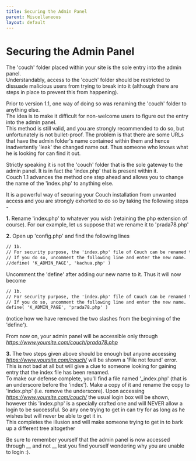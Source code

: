 ```yaml
---
title: Securing the Admin Panel
parent: Miscellaneous
layout: default
---
```


# Securing the Admin Panel

The 'couch' folder placed within your site is the sole entry into the admin panel.<br/>
Understandably, access to the 'couch' folder should be restricted to dissuade malicious users from trying to break into it (although there are steps in place to prevent this from happening).

Prior to version 1.1, one way of doing so was renaming the 'couch' folder to anything else.<br/>
The idea is to make it difficult for non-welcome users to figure out the entry into the admin panel.<br/>
This method is still valid, and you are strongly recommended to do so, but unfortunately is not bullet-proof. The problem is that there are some URLs that have the admin folder's name contained within them and hence inadvertently 'leak' the changed name out. Thus someone who knows what he is looking for can find it out.

Strictly speaking it is not the 'couch' folder that is the sole gateway to the admin panel. It is in fact the 'index.php' that is present within it.<br/>
Couch 1.1 advances the method one step ahead and allows you to change the name of the 'index.php' to anything else.

It is a powerful way of securing your Couch installation from unwanted access and you are strongly exhorted to do so by taking the following steps -

**1\.** Rename 'index.php' to whatever you wish (retaining the php extension of course). For our example, let us suppose that we rename it to 'prada78.php'

**2\.** Open up 'config.php' and find the following lines

```html
// 1b.
// For security purpose, the 'index.php' file of Couch can be renamed to anything else.
// If you do so, uncomment the following line and enter the new name.
//define( 'K_ADMIN_PAGE', 'kachua.php' )
```

Uncomment the 'define' after adding our new name to it. Thus it will now become

```html
// 1b.
// For security purpose, the 'index.php' file of Couch can be renamed to anything else.
// If you do so, uncomment the following line and enter the new name.
define( 'K_ADMIN_PAGE', 'prada78.php' )
```

(notice how we have removed the two slashes from the beginning of the 'define').

From now on, your admin panel will be accessible only through _<https://www.yoursite.com/couch/prada78.php>_

**3\.** The two steps given above should be enough but anyone accessing _<https://www.yoursite.com/couch/>_ will be shown a 'File not found' error.<br/>
This is not bad at all but will give a clue to someone looking for gaining entry that the index file has been renamed.<br/>
To make our defense complete, you'll find a file named '\_index.php' (that is an underscore before the 'index'). Make a copy of it and rename the copy to 'index.php' (i.e. remove the underscore). Upon accessing _<https://www.yoursite.com/couch/>_ the usual login box will be shown, however this 'index.php' is a specially crafted one and will NEVER allow a login to be successful. So any one trying to get in can try for as long as he wishes but will never be able to get it in.<br/>
This completes the illusion and will make someone trying to get in to bark up a different tree altogether

<p class="success">Be sure to remember yourself that the admin panel is now accessed through _<https://www.yoursite.com/couch/prada78.php>_ and not _<https://www.yoursite.com/couch/>_ lest you find yourself wondering why you are unable to login :).</p>
